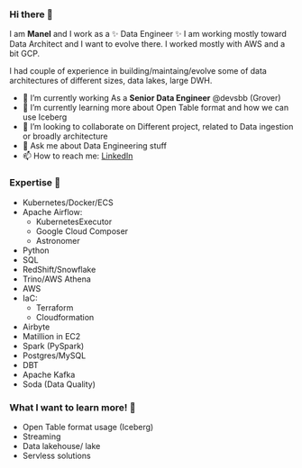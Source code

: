 ### Hi there 👋


I am **Manel** and I work as a ✨ Data Engineer ✨ I am working mostly toward Data Architect and I want to evolve there. I worked mostly with AWS and a bit GCP.

I had couple of experience in building/maintaing/evolve some of data architectures of different sizes, data lakes, large DWH.


- 🔭 I’m currently working As a **Senior Data Engineer** @devsbb (Grover)
- 🌱 I’m currently learning more about Open Table format and how we can use Iceberg
- 👯 I’m looking to collaborate on Different project, related to Data ingestion or broadly architecture
- 💬 Ask me about Data Engineering stuff 
- 📫 How to reach me: [LinkedIn](https://www.linkedin.com/in/manel-rhaiem-%F0%9F%91%A9%F0%9F%8F%BB%E2%80%8D%F0%9F%92%BB-4923104b/)


### Expertise 💼

* Kubernetes/Docker/ECS
* Apache Airflow:
  * KubernetesExecutor
  * Google Cloud Composer
  * Astronomer
* Python
* SQL
* RedShift/Snowflake
* Trino/AWS Athena
* AWS
* IaC:
  * Terraform
  * Cloudformation
* Airbyte
* Matillion in EC2
* Spark (PySpark)
* Postgres/MySQL
* DBT
* Apache Kafka
* Soda (Data Quality)

### What I want to learn more! 🐙
* Open Table format usage (Iceberg)
* Streaming
* Data lakehouse/ lake
* Servless solutions

